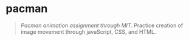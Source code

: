 # pacman
> *Pacman animation assignment through MIT.*
Practice creation of image movement through javaScript, CSS, and HTML.

